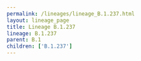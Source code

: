 ```yaml
---
permalink: /lineages/lineage_B.1.237.html
layout: lineage_page
title: Lineage B.1.237
lineage: B.1.237
parent: B.1
children: ['B.1.237']
---
```

